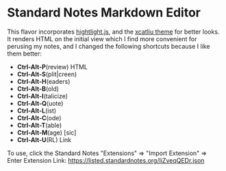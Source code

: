 # Standard Notes Markdown Editor

This flavor incorporates [hightlight.js](https://highlightjs.org/download/), and the [xcatliu theme](http://simplemde-theme-base.mazimd.com/) for better looks. It renders HTML on the initial view which I find more convenient for perusing my notes, and I changed the following shortcuts because I like them better:

* __Ctrl-Alt-P__(review) HTML
* __Ctrl-Alt-S__(plit|creen)
* __Ctrl-Alt-H__(eaders)
* __Ctrl-Alt-B__(old)
* __Ctrl-Alt-I__(talicize)
* __Ctrl-Alt-Q__(uote)
* __Ctrl-Alt-L__(ist)
* __Ctrl-Alt-C__(ode)
* __Ctrl-Alt-T__(able)
* __Ctrl-Alt-M__(age) [sic]
* __Ctrl-Alt-U__(RL) Link

To use, click the Standard Notes "Extensions" => "Import Extension" => Enter Extension Link: https://listed.standardnotes.org/IiZveqQEDr.json
